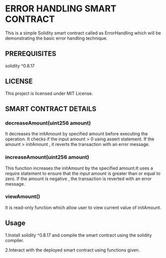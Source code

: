 # ERROR HANDLING SMART CONTRACT
This is a simple Solidity smart contract called as ErrorHandling which will be demonstrating the basic error handling technique.

## PREREQUISITES
solidity ^0.8.17

## LICENSE
This project is licensed under MIT License.

## SMART CONTRACT DETAILS
### decreaseAmount(uint256 amount)
It decreases the initAmount by specified amount before executing the operation. It checks if the input amount > 0 using assert statement.
If the amount > initAmount , it reverts the transaction with an error message.

### increaseAmount(uint256 amount)
This function increases the initAmount by the specified amount.It uses a require statement to ensure that the input amount is greater than or equal to zero. If the amount is negative , the transaction is reverted with an error message.

### viewAmount() 
It is read-only function which allow user to view current value of initAmount.

## Usage
1.Install solidity ^0.8.17 and compile the smart contract using the solidity compiler.

2.Interact with the deployed smart contract using functions given.
